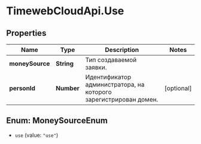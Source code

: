 # TimewebCloudApi.Use

## Properties

Name | Type | Description | Notes
------------ | ------------- | ------------- | -------------
**moneySource** | **String** | Тип создаваемой заявки. | 
**personId** | **Number** | Идентификатор администратора, на которого зарегистрирован домен. | [optional] 



## Enum: MoneySourceEnum


* `use` (value: `"use"`)




